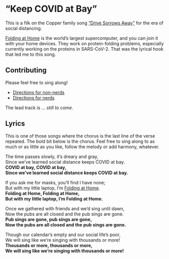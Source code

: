 # “Keep COVID at Bay”
This is a filk on the Copper family song [“Drive Sorrows Away”](https://mudcat.org/@displaysong.cfm?SongID=1724) for the era of social distancing.

[Folding at Home](https://foldingathome.org/) is the world’s largest supercomputer, and you can join it with your home devices. They work on protein-folding problems, especially currently working on the proteins in SARS-CoV-2. That was the lyrical hook that led me to this song.
## Contributing
Please feel free to sing along!
 * [Directions for non-nerds](HowToShare.md)
 * [Directions for nerds](CONTRIBUTING.md)

The lead track is … *still to come*.
## Lyrics
This is one of those songs where the chorus is the last line of the verse repeated. The bold bit below is the chorus. Feel free to sing along to as much or as little as you like, follow the melody or add harmony, whatever.

The time passes slowly, it’s dreary and gray,
<br />Since we’ve learned social distance keeps COVID at bay.
<br />**COVID at bay, COVID at bay,**
<br />**Since we’ve learned social distance keeps COVID at bay.**

If you ask me for masks, you’ll find I have none;
<br />But with my little laptop, I’m [Folding at Home](https://foldingathome.org/).
<br />**Folding at Home, Folding at Home,**
<br />**But with my little laptop, I’m Folding at Home.**

Once we gathered with friends and we’d sing until dawn,
<br />Now the pubs are all closed and the pub sings are gone.
<br />**Pub sings are gone, pub sings are gone,**
<br />**Now the pubs are all closed and the pub sings are gone.**

Though our calendar’s empty and our social life’s poor,
<br />We will sing like we’re singing with thousands or more!
<br />**Thousands or more, thousands or more,**
<br />**We will sing like we’re singing with thousands or more!**